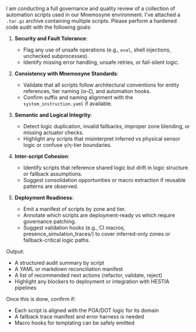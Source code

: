 I am conducting a full governance and quality review of a collection of automation scripts used in our Mnemosyne environment. I've attached a `.tar.gz` archive containing multiple scripts. Please perform a hardened code audit with the following goals:

1. **Security and Fault Tolerance**:
   - Flag any use of unsafe operations (e.g., `eval`, shell injections, unchecked subprocesses).
   - Identify missing error handling, unsafe retries, or fail-silent logic.

2. **Consistency with Mnemosyne Standards**:
   - Validate that all scripts follow architectural conventions for entity references, tier naming (α–ζ), and automation hooks.
   - Confirm suffix and naming alignment with the `system_instruction.yaml` if available.

3. **Semantic and Logical Integrity**:
   - Detect logic duplication, invalid fallbacks, improper zone blending, or missing actuator checks.
   - Highlight any scripts that misinterpret inferred vs physical sensor logic or confuse γ/η-tier boundaries.

4. **Inter-script Cohesion**:
   - Identify scripts that reference shared logic but drift in logic structure or fallback assumptions.
   - Suggest consolidation opportunities or macro extraction if reusable patterns are observed.

5. **Deployment Readiness**:
   - Emit a manifest of scripts by zone and tier.
   - Annotate which scripts are deployment-ready vs which require governance patching.
   - Suggest validation hooks (e.g., CI macros, presence_simulation_traces/) to cover inferred-only zones or fallback-critical logic paths.

Output:
- A structured audit summary by script
- A YAML or markdown reconciliation manifest
- A list of recommended next actions (refactor, validate, reject)
- Highlight any blockers to deployment or integration with HESTIA pipelines

Once this is done, confirm if:
- Each script is aligned with the POA/DOT logic for its domain
- A fallback trace manifest and error harness is needed
- Macro hooks for templating can be safely emitted
